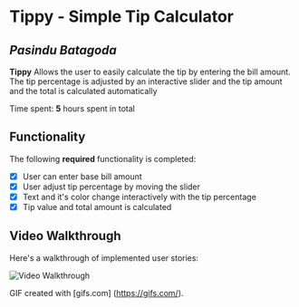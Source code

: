 # Tippy - Simple  Tip Calculator

## *Pasindu Batagoda*

**Tippy** Allows the user to easily calculate the tip by entering the bill amount. The tip percentage is adjusted by an interactive slider and the tip amount and the total is calculated automatically

Time spent: **5** hours spent in total

## Functionality

The following **required** functionality is completed:

* [x] User can enter base bill amount
* [x] User adjust tip percentage by moving the slider
* [x] Text and it's color change interactively with the tip percentage
* [x] Tip value and total amount is calculated

## Video Walkthrough

Here's a walkthrough of implemented user stories:

<img src='https://j.gifs.com/lRyYXV.gif' title='Video Walkthrough' width='' alt='Video Walkthrough'/>

GIF created with [gifs.com] (https://gifs.com/).





